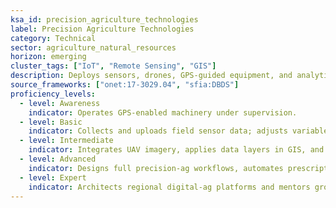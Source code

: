 ```yaml
---
ksa_id: precision_agriculture_technologies
label: Precision Agriculture Technologies
category: Technical
sector: agriculture_natural_resources
horizon: emerging
cluster_tags: ["IoT", "Remote Sensing", "GIS"]
description: Deploys sensors, drones, GPS-guided equipment, and analytics platforms to optimize inputs and decision-making in crop and resource management.
source_frameworks: ["onet:17-3029.04", "sfia:DBDS"]
proficiency_levels:
  - level: Awareness
    indicator: Operates GPS-enabled machinery under supervision.
  - level: Basic
    indicator: Collects and uploads field sensor data; adjusts variable-rate settings.
  - level: Intermediate
    indicator: Integrates UAV imagery, applies data layers in GIS, and validates ROI.
  - level: Advanced
    indicator: Designs full precision-ag workflows, automates prescriptions, and ensures data integrity.
  - level: Expert
    indicator: Architects regional digital-ag platforms and mentors growers on advanced analytics adoption.
---
```


